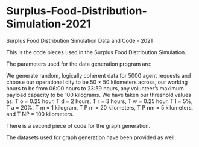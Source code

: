 # Surplus-Food-Distribution-Simulation-2021
Surplus Food Distribution Simulation Data and Code - 2021

This is the code pieces used in the Surplus Food Distribution Simulation.

The parameters used for the data generation program are:

We generate random, logically coherent data for 5000 agent requests and choose our operational city to be 50 × 50 kilometers across, our working hours to be from 06:00 hours to 23:59 hours, any volunteer’s maximum payload capacity to be 100 kilograms. We have taken our threshold values as: T o = 0.25 hour, T d = 2 hours, T r = 3 hours, T w = 0.25 hour, T l = 5%, T a = 20%, T m = 1 kilogram, T P m = 20 kilometers, T P nm = 5 kilometers, and T NP = 100 kilometers.

There is a second piece of code for the graph generation.

The datasets used for graph generation have been provided as well.
